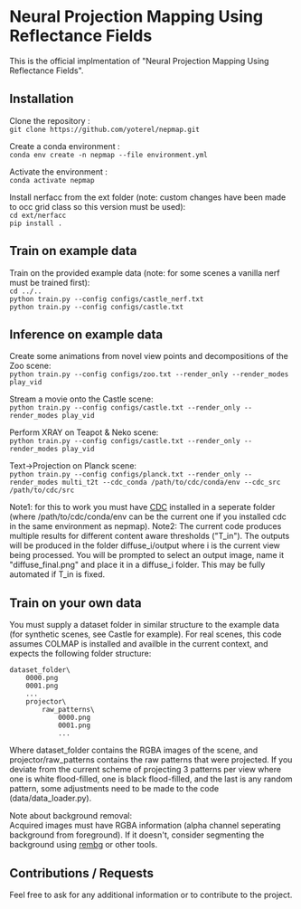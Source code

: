 # Neural Projection Mapping Using Reflectance Fields

This is the official implmentation of "Neural Projection Mapping Using Reflectance Fields".

## Installation

Clone the repository :\
`git clone https://github.com/yoterel/nepmap.git`

Create a conda environment :\
`conda env create -n nepmap --file environment.yml`

Activate the environment :\
`conda activate nepmap`

Install nerfacc from the ext folder (note: custom changes have been made to occ grid class so this version must be used):\
`cd ext/nerfacc`\
`pip install .`

## Train on example data

Train on the provided example data (note: for some scenes a vanilla nerf must be trained first):\
`cd ../..`\
`python train.py --config configs/castle_nerf.txt`\
`python train.py --config configs/castle.txt`

## Inference on example data

Create some animations from novel view points and decompositions of the Zoo scene:\
`python train.py --config configs/zoo.txt --render_only --render_modes play_vid`

Stream a movie onto the Castle scene:\
`python train.py --config configs/castle.txt --render_only --render_modes play_vid`

Perform XRAY on Teapot & Neko scene:\
`python train.py --config configs/castle.txt --render_only --render_modes play_vid`

Text->Projection on Planck scene:\
`python train.py --config configs/planck.txt --render_only --render_modes multi_t2t --cdc_conda /path/to/cdc/conda/env --cdc_src /path/to/cdc/src`

Note1: for this to work you must have [CDC](https://github.com/cross-domain-compositing/cross-domain-compositing) installed in a seperate folder (where /path/to/cdc/conda/env can be the current one if you installed cdc in the same environment as nepmap).
Note2: The current code produces multiple results for different content aware thresholds ("T_in"). The outputs will be produced in the folder diffuse_i/output where i is the current view being processed. You will be prompted to select an output image, name it "diffuse_final.png" and place it in a diffuse_i folder.
This may be fully automated if T_in is fixed.

## Train on your own data

You must supply a dataset folder in similar structure to the example data (for synthetic scenes, see Castle for example).
For real scenes, this code assumes COLMAP is installed and availble in the current context, and expects the following folder structure:

    dataset_folder\
        0000.png
        0001.png
        ...
        projector\
            raw_patterns\
                0000.png
                0001.png
                ...

Where dataset_folder contains the RGBA images of the scene, and projector/raw_patterns contains the raw patterns that were projected.
If you deviate from the current scheme of projecting 3 patterns per view where one is white flood-filled, one is black flood-filled, and the last is any random pattern, some adjustments need to be made to the code (data/data_loader.py).

Note about background removal:\
Acquired images must have RGBA information (alpha channel seperating background from foreground). If it doesn't, consider segmenting the background using [rembg](https://github.com/danielgatis/rembg) or other tools.

## Contributions / Requests

Feel free to ask for any additional information or to contribute to the project.


